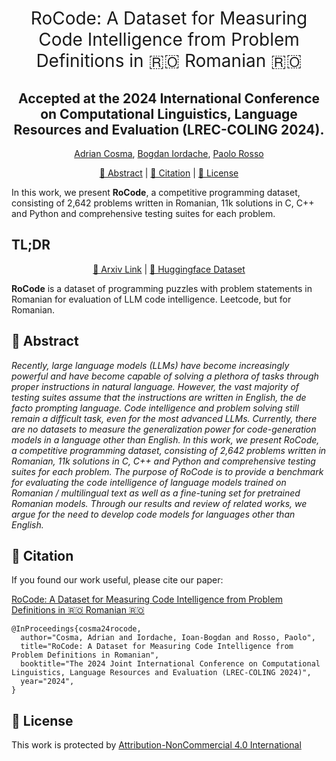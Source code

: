 <h1 align="center"><span style="font-weight:normal">RoCode: A Dataset for Measuring Code Intelligence from Problem Definitions in 🇷🇴 Romanian 🇷🇴 </h1>
<h2 align="center"> Accepted at the 2024 International Conference on Computational Linguistics, Language Resources and Evaluation (LREC-COLING 2024).</h2>

<div align="center">
  
[Adrian Cosma](https://scholar.google.com/citations?user=cdYk_RUAAAAJ&hl=en), [Bogdan Iordache](https://scholar.google.com/citations?user=wOvradYAAAAJ&hl=ro), [Paolo Rosso](https://scholar.google.es/citations?user=HFKXPH8AAAAJ&hl=en)
</div>


<div align="center">
  
[📘 Abstract](#intro) |
[📖 Citation](#citation) |
[📝 License](#license)
</div>

In this work, we present **RoCode**, a competitive programming dataset, consisting of 2,642 problems written in Romanian, 11k solutions in C, C++ and Python and comprehensive testing suites for each problem.

## <a name="tldr"> </a> TL;DR 
<div>
  <div align="center">
    
  [📜 Arxiv Link](https://arxiv.org/abs/2402.13222) | [🤗 Huggingface Dataset](https://huggingface.co/datasets/cosmadrian/rocode)
  </div>
</div>

**RoCode** is a dataset of programming puzzles with problem statements in Romanian for evaluation of LLM code intelligence. Leetcode, but for Romanian.


## <a name="intro"></a> 📘 Abstract

_Recently, large language models (LLMs) have become increasingly powerful and have become capable of solving a plethora of tasks through proper instructions in natural language. However, the vast majority of testing suites assume that the instructions are written in English, the de facto prompting language. Code intelligence and problem solving still remain a difficult task, even for the most advanced LLMs. Currently, there are no datasets to measure the generalization power for code-generation models in a language other than English. In this work, we present RoCode, a competitive programming dataset, consisting of 2,642 problems written in Romanian, 11k solutions in C, C++ and Python and comprehensive testing suites for each problem. The purpose of RoCode is to provide a benchmark for evaluating the code intelligence of language models trained on Romanian / multilingual text as well as a fine-tuning set for pretrained Romanian models. Through our results and review of related works, we argue for the need to develop code models for languages other than English._

## <a name="citation"></a> 📖 Citation
If you found our work useful, please cite our paper:

[RoCode: A Dataset for Measuring Code Intelligence from Problem Definitions in 🇷🇴 Romanian 🇷🇴](https://arxiv.org/abs/2402.13222)

```
@InProceedings{cosma24rocode,
  author="Cosma, Adrian and Iordache, Ioan-Bogdan and Rosso, Paolo",
  title="RoCode: A Dataset for Measuring Code Intelligence from Problem Definitions in Romanian",
  booktitle="The 2024 Joint International Conference on Computational Linguistics, Language Resources and Evaluation (LREC-COLING 2024)",
  year="2024",
}
```

## <a name="license"></a> 📝 License

This work is protected by [Attribution-NonCommercial 4.0 International](LICENSE)

